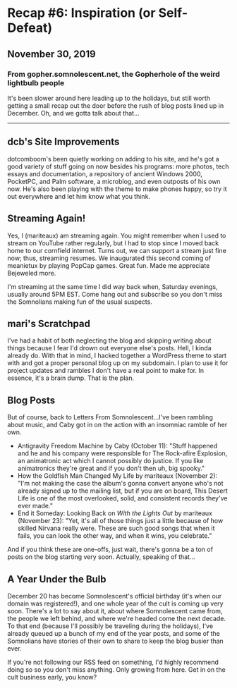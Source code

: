 # Recap #6: Inspiration (or Self-Defeat)
## November 30, 2019
### From gopher.somnolescent.net, the Gopherhole of the weird lightbulb people
It's been slower around here leading up to the holidays, but still worth
getting a small recap out the door before the rush of blog posts lined up in
December. Oh, and we gotta talk about that...

---

## dcb's Site Improvements
dotcomboom's been quietly working on adding to his site, and he's got a good
variety of stuff going on now besides his programs: more photos, tech essays
and documentation, a repository of ancient Windows 2000, PocketPC, and Palm
software, a microblog, and even outposts of his own now. He's also been
playing with the theme to make phones happy, so try it out everywhere and let
him know what you think.

## Streaming Again!
Yes, I (mariteaux) am streaming again. You might remember when I used to
stream on YouTube rather regularly, but I had to stop since I moved back home
to our cornfield internet. Turns out, we can support a stream just fine now;
thus, streaming resumes. We inaugurated this second coming of meanietux by
playing PopCap games. Great fun. Made me appreciate Bejeweled more.

I'm streaming at the same time I did way back when, Saturday evenings,
usually around 5PM EST. Come hang out and subscribe so you don't miss the
Somnolians making fun of the usual suspects.

## mari's Scratchpad
I've had a habit of both neglecting the blog and skipping writing about
things because I fear I'd drown out everyone else's posts. Hell, I kinda
already do. With that in mind, I hacked together a WordPress theme to start
with and got a proper personal blog up on my subdomain. I plan to use it for
project updates and rambles I don't have a real point to make for. In
essence, it's a brain dump. That is the plan.

## Blog Posts
But of course, back to Letters From Somnolescent...I've been rambling about
music, and Caby got in on the action with an insomniac ramble of her own.

- Antigravity Freedom Machine by Caby (October 11): "Stuff happened and he
and his company were responsible for The Rock-afire Explosion, an animatronic
act which I cannot possibly do justice. If you like animatronics they're
great and if you don't then uh, big spooky."
- How the Goldfish Man Changed My Life by mariteaux (November 2): "I'm not
making the case the album's gonna convert anyone who's not already signed up
to the mailing list, but if you are on board, This Desert Life is one of the
most overlooked, solid, and consistent records they've ever made."
- End it Someday: Looking Back on *With the Lights Out* by mariteaux
(November 23): "Yet, it's all of those things just a little because of how
skilled Nirvana really were. These are such good songs that when it fails,
you can look the other way, and when it wins, you celebrate."

And if you think these are one-offs, just wait, there's gonna be a ton of
posts on the blog starting very soon. Actually, speaking of that...

## A Year Under the Bulb
December 20 has become Somnolescent's official birthday (it's when our
domain was registered!), and one whole year of the cult is coming up very
soon. There's a lot to say about it, about where Somnolescent came from, the
people we left behind, and where we're headed come the next decade. To that
end (because I'll possibly be traveling during the holidays), I've already
queued up a bunch of my end of the year posts, and some of the Somnolians
have stories of their own to share to keep the blog busier than ever.

If you're not following our RSS feed on something, I'd highly recommend doing
so so you don't miss anything. Only growing from here. Get in on the cult
business early, you know?